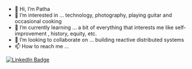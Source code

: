 - 👋 Hi, I’m Patha
- 👀 I’m interested in ... technology, photography, playing guitar and occasional cooking
- 🌱 I’m currently learning ... a bit of everything that interests me like self-improvement , history, equity, etc.
- 💞️ I’m looking to collaborate on ... building reactive distributed systems
- 📫 How to reach me ...

<a href="your-linkedin-URL">
    <img src="https://img.shields.io/badge/LinkedIn-blue?style=for-the-badge&logo=linkedin&logoColor=white" alt="LinkedIn Badge"/>
</a>

<!---
partha001/partha001 is a ✨ special ✨ repository because its `README.md` (this file) appears on your GitHub profile.
You can click the Preview link to take a look at your changes.
--->
